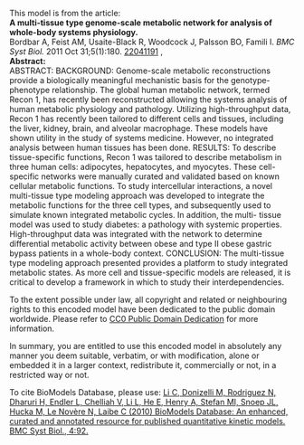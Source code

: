 

This model is from the article:  
**A multi-tissue type genome-scale metabolic network for analysis of whole-body systems physiology.**   
Bordbar A, Feist AM, Usaite-Black R, Woodcock J, Palsson BO, Famili I. _BMC
Syst Biol._ 2011 Oct 31;5(1):180.
[22041191](http://www.ncbi.nlm.nih.gov/pubmed/22041191) ,  
**Abstract:**   
ABSTRACT: BACKGROUND: Genome-scale metabolic reconstructions provide a
biologically meaningful mechanistic basis for the genotype-phenotype
relationship. The global human metabolic network, termed Recon 1, has recently
been reconstructed allowing the systems analysis of human metabolic physiology
and pathology. Utilizing high-throughput data, Recon 1 has recently been
tailored to different cells and tissues, including the liver, kidney, brain,
and alveolar macrophage. These models have shown utility in the study of
systems medicine. However, no integrated analysis between human tissues has
been done. RESULTS: To describe tissue-specific functions, Recon 1 was
tailored to describe metabolism in three human cells: adipocytes, hepatocytes,
and myocytes. These cell-specific networks were manually curated and validated
based on known cellular metabolic functions. To study intercellular
interactions, a novel multi-tissue type modeling approach was developed to
integrate the metabolic functions for the three cell types, and subsequently
used to simulate known integrated metabolic cycles. In addition, the multi-
tissue model was used to study diabetes: a pathology with systemic properties.
High-throughput data was integrated with the network to determine differential
metabolic activity between obese and type II obese gastric bypass patients in
a whole-body context. CONCLUSION: The multi-tissue type modeling approach
presented provides a platform to study integrated metabolic states. As more
cell and tissue-specific models are released, it is critical to develop a
framework in which to study their interdependencies.

To the extent possible under law, all copyright and related or neighbouring
rights to this encoded model have been dedicated to the public domain
worldwide. Please refer to [CC0 Public Domain
Dedication](http://creativecommons.org/publicdomain/zero/1.0/) for more
information.

In summary, you are entitled to use this encoded model in absolutely any
manner you deem suitable, verbatim, or with modification, alone or embedded it
in a larger context, redistribute it, commercially or not, in a restricted way
or not.

To cite BioModels Database, please use: [Li C, Donizelli M, Rodriguez N,
Dharuri H, Endler L, Chelliah V, Li L, He E, Henry A, Stefan MI, Snoep JL,
Hucka M, Le Novère N, Laibe C (2010) BioModels Database: An enhanced, curated
and annotated resource for published quantitative kinetic models. BMC Syst
Biol., 4:92.](http://www.ncbi.nlm.nih.gov/pubmed/20587024)

